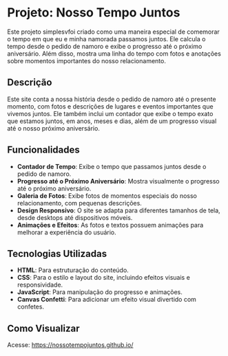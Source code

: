 # Projeto: Nosso Tempo Juntos

Este projeto simplesvfoi criado como uma maneira especial de comemorar o tempo em que eu e minha namorada passamos juntos. Ele calcula o tempo desde o pedido de namoro e exibe o progresso até o próximo aniversário. Além disso, mostra uma linha do tempo com fotos e anotações sobre momentos importantes do nosso relacionamento.

## Descrição

Este site conta a nossa história desde o pedido de namoro até o presente momento, com fotos e descrições de lugares e eventos importantes que vivemos juntos. Ele também inclui um contador que exibe o tempo exato que estamos juntos, em anos, meses e dias, além de um progresso visual até o nosso próximo aniversário.

## Funcionalidades

- **Contador de Tempo**: Exibe o tempo que passamos juntos desde o pedido de namoro.
- **Progresso até o Próximo Aniversário**: Mostra visualmente o progresso até o próximo aniversário.
- **Galeria de Fotos**: Exibe fotos de momentos especiais do nosso relacionamento, com pequenas descrições.
- **Design Responsivo**: O site se adapta para diferentes tamanhos de tela, desde desktops até dispositivos móveis.
- **Animações e Efeitos**: As fotos e textos possuem animações para melhorar a experiência do usuário.

## Tecnologias Utilizadas

- **HTML**: Para estruturação do conteúdo.
- **CSS**: Para o estilo e layout do site, incluindo efeitos visuais e responsividade.
- **JavaScript**: Para manipulação do progresso e animações.
- **Canvas Confetti**: Para adicionar um efeito visual divertido com confetes.

## Como Visualizar

Acesse: https://nossotempojuntos.github.io/
